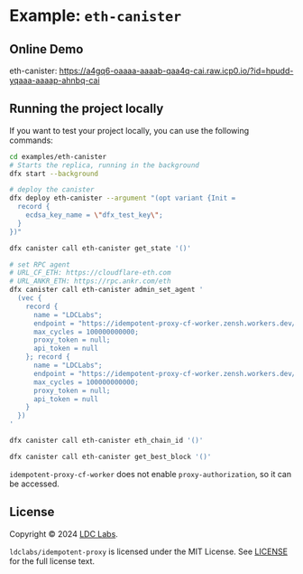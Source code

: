# Example: `eth-canister`

## Online Demo

eth-canister: https://a4gq6-oaaaa-aaaab-qaa4q-cai.raw.icp0.io/?id=hpudd-yqaaa-aaaap-ahnbq-cai

## Running the project locally

If you want to test your project locally, you can use the following commands:

```bash
cd examples/eth-canister
# Starts the replica, running in the background
dfx start --background

# deploy the canister
dfx deploy eth-canister --argument "(opt variant {Init =
  record {
    ecdsa_key_name = \"dfx_test_key\";
  }
})"

dfx canister call eth-canister get_state '()'

# set RPC agent
# URL_CF_ETH: https://cloudflare-eth.com
# URL_ANKR_ETH: https://rpc.ankr.com/eth
dfx canister call eth-canister admin_set_agent '
  (vec {
    record {
      name = "LDCLabs";
      endpoint = "https://idempotent-proxy-cf-worker.zensh.workers.dev/URL_CF_ETH";
      max_cycles = 100000000000;
      proxy_token = null;
      api_token = null
    }; record {
      name = "LDCLabs";
      endpoint = "https://idempotent-proxy-cf-worker.zensh.workers.dev/URL_ANKR_ETH";
      max_cycles = 100000000000;
      proxy_token = null;
      api_token = null
    }
  })
'

dfx canister call eth-canister eth_chain_id '()'

dfx canister call eth-canister get_best_block '()'
```

`idempotent-proxy-cf-worker` does not enable `proxy-authorization`, so it can be accessed.

## License
Copyright © 2024 [LDC Labs](https://github.com/ldclabs).

`ldclabs/idempotent-proxy` is licensed under the MIT License. See [LICENSE](../../LICENSE-MIT) for the full license text.